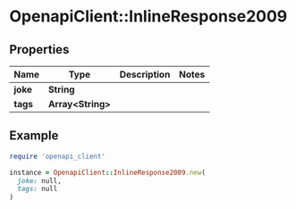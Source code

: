 # OpenapiClient::InlineResponse2009

## Properties

| Name | Type | Description | Notes |
| ---- | ---- | ----------- | ----- |
| **joke** | **String** |  |  |
| **tags** | **Array&lt;String&gt;** |  |  |

## Example

```ruby
require 'openapi_client'

instance = OpenapiClient::InlineResponse2009.new(
  joke: null,
  tags: null
)
```

